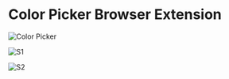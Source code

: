 # Color Picker Browser Extension


![Color Picker](https://codeabinash.github.io/color-picker/images/logo.jpg)

![S1]("https://codeabinash.github.io/color-picker/images/s1.png")

![S2]("https://codeabinash.github.io/color-picker/images/s2.png")